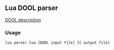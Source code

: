 ## Lua DOOL parser
[DOOL description](https://github.com/murillow/lua-parser/blob/master/text.pdf)

### Usage
`lua parser.lua [DOOL input file] [C output file]`
